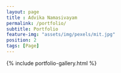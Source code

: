```yaml
--- 
layout: page
title : Advika Namasivayam 
permalink: /portfolio/
subtitle: Portfolio
feature-img: "assets/img/pexels/mit.jpg"
position: 2
tags: [Page]
---
```


{% include portfolio-gallery.html %}
